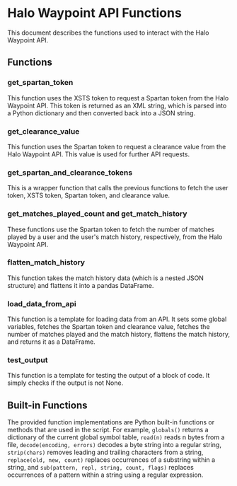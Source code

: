 # Halo Waypoint API Functions

This document describes the functions used to interact with the Halo Waypoint API.

## Functions

### get_spartan_token

This function uses the XSTS token to request a Spartan token from the Halo Waypoint API. This token is returned as an XML string, which is parsed into a Python dictionary and then converted back into a JSON string.

### get_clearance_value

This function uses the Spartan token to request a clearance value from the Halo Waypoint API. This value is used for further API requests.

### get_spartan_and_clearance_tokens

This is a wrapper function that calls the previous functions to fetch the user token, XSTS token, Spartan token, and clearance value.

### get_matches_played_count and get_match_history

These functions use the Spartan token to fetch the number of matches played by a user and the user's match history, respectively, from the Halo Waypoint API.

### flatten_match_history

This function takes the match history data (which is a nested JSON structure) and flattens it into a pandas DataFrame.

### load_data_from_api

This function is a template for loading data from an API. It sets some global variables, fetches the Spartan token and clearance value, fetches the number of matches played and the match history, flattens the match history, and returns it as a DataFrame.

### test_output

This function is a template for testing the output of a block of code. It simply checks if the output is not None.

## Built-in Functions

The provided function implementations are Python built-in functions or methods that are used in the script. For example, `globals()` returns a dictionary of the current global symbol table, `read(n)` reads n bytes from a file, `decode(encoding, errors)` decodes a byte string into a regular string, `strip(chars)` removes leading and trailing characters from a string, `replace(old, new, count)` replaces occurrences of a substring within a string, and `sub(pattern, repl, string, count, flags)` replaces occurrences of a pattern within a string using a regular expression.